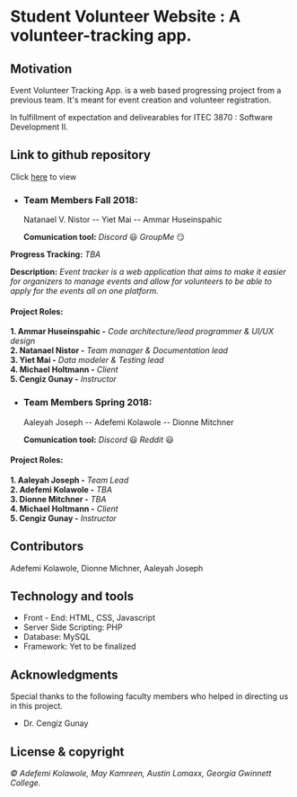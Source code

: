 


# Student Volunteer Website : A volunteer-tracking app.

## Motivation
Event Volunteer Tracking App. is a web based progressing project from a previous team. It's meant for event creation and volunteer registration.

In fulfillment of expectation and delivearables for ITEC 3870 : Software Development II.

## Link to github repository

Click [here][] to view 

+ ### Team Members Fall 2018:
  Natanael V. Nistor -- Yiet Mai -- Ammar Huseinspahic
  
  **Comunication tool:** _Discord_ :smiley: _GroupMe_ :smirk: 
 

**Progress Tracking:**  _TBA_

 **Description:**
_Event tracker is a web application that aims to make it easier for organizers to manage events and allow for volunteers to be able to apply for the events all on one platform._

#### Project Roles:
   **1. Ammar Huseinspahic -** _Code architecture/lead programmer & UI/UX design_   
   **2. Natanael Nistor -** _Team manager & Documentation lead_   
   **3. Yiet Mai -** _Data modeler & Testing lead_   
   **4. Michael Holtmann -** _Client_   
   **5. Cengiz Gunay -** _Instructor_

+ ### Team Members Spring 2018:
  Aaleyah Joseph -- Adefemi Kolawole -- Dionne Mitchner

  **Comunication tool:** _Discord_ :smiley:  _Reddit_ :smiley: 
    

#### Project Roles:
   **1. Aaleyah Joseph -** _Team Lead_   
   **2. Adefemi Kolawole -** _TBA_   
   **3. Dionne Mitchner -** _TBA_   
   **4. Michael Holtmann -** _Client_   
   **5. Cengiz Gunay -** _Instructor_




[comment]: #---
## Contributors
 Adefemi Kolawole, Dionne Michner, Aaleyah Joseph

[comment]: #---

## Technology and tools
 * Front - End: HTML, CSS, Javascript
 * Server Side Scripting: PHP
 * Database: MySQL
 * Framework: Yet to be finalized

## Acknowledgments
Special thanks to the following faculty members who helped in directing us in this project.
 *  Dr. Cengiz Gunay
 



## License & copyright

*© Adefemi Kolawole, May Kamreen, Austin Lomaxx, Georgia Gwinnett College.*

[comment]: # (the following are footnotes and links)

[here]: https://github.com/soft-eng-practicum/event-tracker "Link to Repository"
[displayA]: https://github.com/ElijahKolawole/Whack_an_animal/blob/master/data/displayA.PNG  "Load Game Image"
[displayB]: https://github.com/ElijahKolawole/Whack_an_animal/blob/master/data/displayB.PNG  "Game UI Image"










